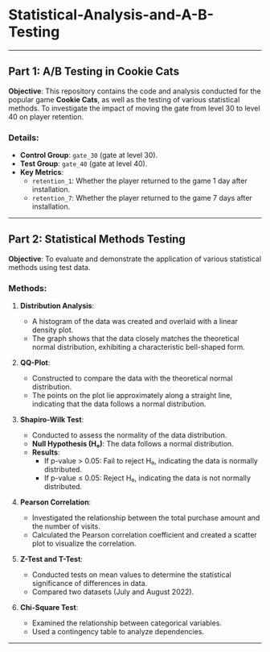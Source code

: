 # Statistical-Analysis-and-A-B-Testing

---

## Part 1: A/B Testing in Cookie Cats
**Objective**: This repository contains the code and analysis conducted for the popular game **Cookie Cats**, as well as the testing of various statistical methods. To investigate the impact of moving the gate from level 30 to level 40 on player retention.

### Details:
- **Control Group**: `gate_30` (gate at level 30).
- **Test Group**: `gate_40` (gate at level 40).
- **Key Metrics**:
  - `retention_1`: Whether the player returned to the game 1 day after installation.
  - `retention_7`: Whether the player returned to the game 7 days after installation.

---

## Part 2: Statistical Methods Testing
**Objective**: To evaluate and demonstrate the application of various statistical methods using test data.

### Methods:
1. **Distribution Analysis**:
   - A histogram of the data was created and overlaid with a linear density plot.
   - The graph shows that the data closely matches the theoretical normal distribution, exhibiting a characteristic bell-shaped form.

2. **QQ-Plot**:
   - Constructed to compare the data with the theoretical normal distribution.
   - The points on the plot lie approximately along a straight line, indicating that the data follows a normal distribution.

3. **Shapiro-Wilk Test**:
   - Conducted to assess the normality of the data distribution.
   - **Null Hypothesis (H₀)**: The data follows a normal distribution.
   - **Results**:
     - If p-value > 0.05: Fail to reject H₀, indicating the data is normally distributed.
     - If p-value ≤ 0.05: Reject H₀, indicating the data is not normally distributed.

4. **Pearson Correlation**:
   - Investigated the relationship between the total purchase amount and the number of visits.
   - Calculated the Pearson correlation coefficient and created a scatter plot to visualize the correlation.

5. **Z-Test and T-Test**:
   - Conducted tests on mean values to determine the statistical significance of differences in data.
   - Compared two datasets (July and August 2022).

6. **Chi-Square Test**:
   - Examined the relationship between categorical variables.
   - Used a contingency table to analyze dependencies.

---
